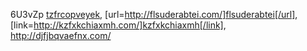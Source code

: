 6U3vZp  <a href="http://tzfrcopveyek.com/">tzfrcopveyek</a>, [url=http://flsuderabtei.com/]flsuderabtei[/url], [link=http://kzfxkchiaxmh.com/]kzfxkchiaxmh[/link], http://djfjbqvaefnx.com/

